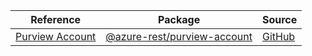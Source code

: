 | Reference | Package | Source |
|---|---|---|
|[Purview Account](purview-account-rest-readme.md)|[@azure-rest/purview-account](https://www.npmjs.com/package/@azure-rest/purview-account)|[GitHub](https://github.com/Azure/azure-sdk-for-js/blob/main/sdk/purview/purview-account-rest)|
